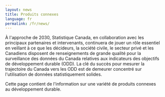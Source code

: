 ```yaml
---
layout: news
title: Produits connexes
language: fr
permalink: /fr/news/
---
```


À l'approche de 2030, Statistique Canada, en collaboration avec les principaux partenaires et intervenants, continuera de jouer un rôle essentiel en veillant à ce que les décideurs, la société civile, le secteur privé et les Canadiens disposent de renseignements de grande qualité pour la surveillance des données du Canada relatives aux indicateurs des objectifs de développement durable (ODD). La clé du succès pour mesurer la trajectoire du Canada vers les ODD est de demeurer concentré sur l'utilisation de données statistiquement solides.

Cette page contient de l'information sur une variété de produits connexes au développement durable.
